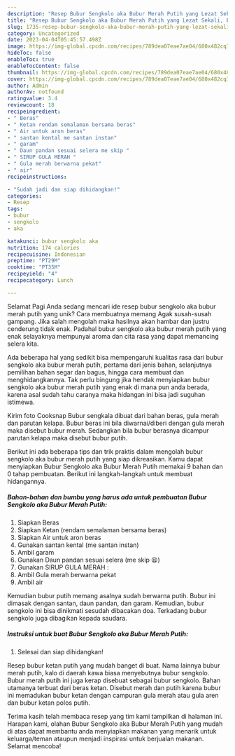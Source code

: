 ```yaml
---
description: "Resep Bubur Sengkolo aka Bubur Merah Putih yang Lezat Sekali, Enak"
title: "Resep Bubur Sengkolo aka Bubur Merah Putih yang Lezat Sekali, Enak"
slug: 1735-resep-bubur-sengkolo-aka-bubur-merah-putih-yang-lezat-sekali-enak
category: Uncategorized
date: 2023-04-04T05:45:57.498Z
image: https://img-global.cpcdn.com/recipes/789dea07eae7ae04/680x482cq70/bubur-sengkolo-aka-bubur-merah-putih-foto-resep-utama.jpg
hideToc: false
enableToc: true
enableTocContent: false
thumbnail: https://img-global.cpcdn.com/recipes/789dea07eae7ae04/680x482cq70/bubur-sengkolo-aka-bubur-merah-putih-foto-resep-utama.jpg
cover: https://img-global.cpcdn.com/recipes/789dea07eae7ae04/680x482cq70/bubur-sengkolo-aka-bubur-merah-putih-foto-resep-utama.jpg
author: Admin
authorAv: notfound
ratingvalue: 3.4
reviewcount: 18
recipeingredient:
- " Beras"
- " Ketan rendam semalaman bersama beras"
- " Air untuk aron beras"
- " santan kental me santan instan"
- " garam"
- " Daun pandan sesuai selera me skip "
- " SIRUP GULA MERAH "
- " Gula merah berwarna pekat"
- " air"
recipeinstructions:

- "Sudah jadi dan siap dihidangkan!"
categories:
- Resep
tags:
- bubur
- sengkolo
- aka

katakunci: bubur sengkolo aka 
nutrition: 174 calories
recipecuisine: Indonesian
preptime: "PT29M"
cooktime: "PT35M"
recipeyield: "4"
recipecategory: Lunch

---
```



Selamat Pagi Anda sedang mencari ide resep bubur sengkolo aka bubur merah putih yang unik? Cara membuatnya memang Agak susah-susah gampang. Jika salah mengolah maka hasilnya akan hambar dan justru cenderung tidak enak. Padahal bubur sengkolo aka bubur merah putih yang enak selayaknya mempunyai aroma dan cita rasa yang dapat memancing selera kita.


Ada beberapa hal yang sedikit bisa mempengaruhi kualitas rasa dari bubur sengkolo aka bubur merah putih, pertama dari jenis bahan, selanjutnya pemilihan bahan segar dan bagus, hingga cara membuat dan menghidangkannya. Tak perlu bingung jika hendak menyiapkan bubur sengkolo aka bubur merah putih yang enak di mana pun anda berada, karena asal sudah tahu caranya maka hidangan ini bisa jadi suguhan istimewa.

Kirim foto Cooksnap Bubur sengkala dibuat dari bahan beras, gula merah dan parutan kelapa. Bubur beras ini bila diwarnai/diberi dengan gula merah maka disebut bubur merah. Sedangkan bila bubur berasnya dicampur parutan kelapa maka disebut bubur putih.


Berikut ini ada beberapa tips dan trik praktis dalam mengolah bubur sengkolo aka bubur merah putih yang siap dikreasikan. Kamu dapat menyiapkan Bubur Sengkolo aka Bubur Merah Putih memakai 9 bahan dan 0 tahap pembuatan. Berikut ini langkah-langkah untuk membuat hidangannya.

<!--inarticleads1-->

##### Bahan-bahan dan bumbu yang harus ada untuk pembuatan Bubur Sengkolo aka Bubur Merah Putih:

1. Siapkan  Beras
1. Siapkan  Ketan (rendam semalaman bersama beras)
1. Siapkan  Air untuk aron beras
1. Gunakan  santan kental (me santan instan)
1. Ambil  garam
1. Gunakan  Daun pandan sesuai selera (me skip 😫)
1. Gunakan  SIRUP GULA MERAH :
1. Ambil  Gula merah berwarna pekat
1. Ambil  air


Kemudian bubur putih memang asalnya sudah berwarna putih. Bubur ini dimasak dengan santan, daun pandan, dan garam. Kemudian, bubur sengkolo ini bisa dinikmati sesudah dibacakan doa. Terkadang bubur sengkolo juga dibagikan kepada saudara. 

<!--inarticleads2-->

##### Instruksi untuk buat Bubur Sengkolo aka Bubur Merah Putih:


1. Selesai dan siap dihidangkan!

Resep bubur ketan putih yang mudah banget di buat. Nama lainnya bubur merah putih, kalo di daerah kawa biasa menyebutnya bubur sengkolo. Bubur merah putih ini juga kerap disebuat sebagai bubur sengkolo. Bahan utamanya terbuat dari beras ketan. Disebut merah dan putih karena bubur ini memadukan bubur ketan dengan campuran gula merah atau gula aren dan bubur ketan polos putih. 

Terima kasih telah membaca resep yang tim kami tampilkan di halaman ini. Harapan kami, olahan Bubur Sengkolo aka Bubur Merah Putih yang mudah di atas dapat membantu anda menyiapkan makanan yang menarik untuk keluarga/teman ataupun menjadi inspirasi untuk berjualan makanan. Selamat mencoba!
